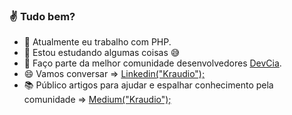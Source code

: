 ### :v: Tudo bem? 

- 🔭 Atualmente eu trabalho com PHP.
- 🌱 Estou estudando algumas coisas :sweat_smile:
- 👯 Faço parte da melhor comunidade desenvolvedores [DevCia](https://github.com/DevCia).
- :smile: Vamos conversar => [Linkedin("Kraudio");](https://www.linkedin.com/in/claudio-silva-junior-12aba9158/)
- :books: Público artigos para ajudar e espalhar conhecimento pela comunidade => [Medium("Kraudio");](https://medium.com/@claudio.199644)
